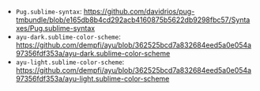 - `Pug.sublime-syntax`: <https://github.com/davidrios/pug-tmbundle/blob/e165db8b4cd292acb4160875b5622db9298fbc57/Syntaxes/Pug.sublime-syntax>
- `ayu-dark.sublime-color-scheme`: <https://github.com/dempfi/ayu/blob/362525bcd7a832684eed5a0e054a97356fdf353a/ayu-dark.sublime-color-scheme>
- `ayu-light.sublime-color-scheme`: <https://github.com/dempfi/ayu/blob/362525bcd7a832684eed5a0e054a97356fdf353a/ayu-light.sublime-color-scheme>